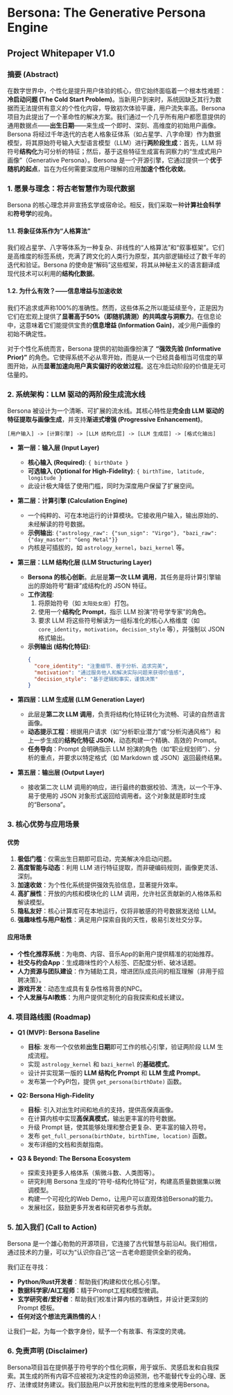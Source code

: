 # Bersona: The Generative Persona Engine
## Project Whitepaper V1.0

### **摘要 (Abstract)**

在数字世界中，个性化是提升用户体验的核心，但它始终面临着一个根本性难题：**冷启动问题 (The Cold Start Problem)**。当新用户到来时，系统因缺乏其行为数据而无法提供有意义的个性化内容，导致初次体验平庸，用户流失率高。Bersona 项目为此提出了一个革命性的解决方案。我们通过一个几乎所有用户都愿意提供的通用数据点——**出生日期**——来生成一个即时、深刻、高维度的初始用户画像。Bersona 将经过千年迭代的古老人格象征体系（如占星学、八字命理）作为数据模型，将其原始符号输入大型语言模型（LLM）进行**两阶段生成**：首先，LLM 将符号**结构化**为可分析的特征；然后，基于这些特征生成富有洞察力的“生成式用户画像”（Generative Persona）。Bersona 是一个开源引擎，它通过提供一个**优于随机的起点**，旨在为任何需要深度用户理解的应用**加速个性化收敛**。

### **1. 愿景与理念：将古老智慧作为现代数据**

Bersona 的核心理念并非宣扬玄学或宿命论。相反，我们采取一种**计算社会科学**和**符号学**的视角。

#### **1.1. 将象征体系作为“人格算法”**
我们视占星学、八字等体系为一种复杂、非线性的“人格算法”和“叙事框架”。它们是高维度的标签系统，充满了跨文化的人类行为原型，其内部逻辑经过了数千年的迭代和验证。Bersona 的使命是“解码”这些框架，将其从神秘主义的语言翻译成现代技术可以利用的**结构化数据**。

#### **1.2. 为什么有效？——信息增益与加速收敛**
我们不追求或声称100%的准确性。然而，这些体系之所以能延续至今，正是因为它们在宏观上提供了**显著高于50%（即随机猜测）的共鸣度与洞察力**。在信息论中，这意味着它们能提供宝贵的**信息增益 (Information Gain)**，减少用户画像的初始不确定性。

对于个性化系统而言，Bersona 提供的初始画像扮演了 **“强效先验 (Informative Prior)”** 的角色。它使得系统不必从零开始，而是从一个已经具备相当可信度的草图开始，从而**显著加速向用户真实偏好的收敛过程**。这在冷启动阶段的价值是无可估量的。

### **2. 系统架构：LLM 驱动的两阶段生成流水线**

Bersona 被设计为一个清晰、可扩展的流水线。其核心特性是**完全由 LLM 驱动的特征提取与画像生成**，并支持**渐进式增强 (Progressive Enhancement)**。

```
[用户输入] -> [计算引擎] -> [LLM 结构化层] -> [LLM 生成层] -> [格式化输出]
```

*   **第一层：输入层 (Input Layer)**
    *   **核心输入 (Required)**: `{ birthDate }`
    *   **可选输入 (Optional for High-Fidelity)**: `{ birthTime, latitude, longitude }`
    *   此设计极大降低了使用门槛，同时为深度用户保留了扩展空间。

*   **第二层：计算引擎 (Calculation Engine)**
    *   一个纯粹的、可在本地运行的计算模块。它接收用户输入，输出原始的、未经解读的符号数据。
    *   **示例输出**: `{"astrology_raw": {"sun_sign": "Virgo"}, "bazi_raw": {"day_master": "Geng Metal"}}`
    *   内核是可插拔的，如 `astrology_kernel`，`bazi_kernel` 等。

*   **第三层：LLM 结构化层 (LLM Structuring Layer)**
    *   **Bersona 的核心创新**。此层是**第一次 LLM 调用**，其任务是将计算引擎输出的原始符号“翻译”成结构化的 JSON 特征。
    *   **工作流程**:
        1.  将原始符号（如 `太阳处女座`）打包。
        2.  使用一个**结构化 Prompt**，指示 LLM 扮演“符号学专家”的角色。
        3.  要求 LLM 将这些符号解读为一组标准化的核心人格维度（如 `core_identity`，`motivation`，`decision_style` 等），并强制以 JSON 格式输出。
    *   **示例输出 (结构化特征)**:
        ```json
        {
          "core_identity": "注重细节、善于分析、追求完美",
          "motivation": "通过服务他人和解决实际问题来获得价值感",
          "decision_style": "基于逻辑和事实，谨慎决策"
        }
        ```

*   **第四层：LLM 生成层 (LLM Generation Layer)**
    *   此层是**第二次 LLM 调用**，负责将结构化特征转化为流畅、可读的自然语言画像。
    *   **动态提示工程**：根据用户请求（如“分析职业潜力”或“分析沟通风格”）和上一步生成的**结构化特征 JSON**，动态构建一个精确、高效的 Prompt。
    *   **任务导向**：Prompt 会明确指示 LLM 扮演的角色（如“职业规划师”）、分析的重点，并要求以特定格式（如 Markdown 或 JSON）返回最终结果。

*   **第五层：输出层 (Output Layer)**
    *   接收第二次 LLM 调用的响应，进行最终的数据校验、清洗，以一个干净、易于使用的 JSON 对象形式返回给调用者。这个对象就是即时生成的“Bersona”。

### **3. 核心优势与应用场景**

#### **优势**
1.  **极低门槛**：仅需出生日期即可启动，完美解决冷启动问题。
2.  **高度智能与动态**：利用 LLM 进行特征提取，而非硬编码规则，画像更灵活、深刻。
3.  **加速收敛**：为个性化系统提供强效先验信息，显著提升效率。
4.  **高扩展性**：开放的内核和模块化的 LLM 调用，允许社区贡献新的人格体系和解读模型。
5.  **隐私友好**：核心计算库可在本地运行，仅将非敏感的符号数据发送给 LLM。
6.  **强趣味性与用户粘性**：满足用户探索自我的天性，极易引发社交分享。

#### **应用场景**
*   **个性化推荐系统**：为电商、内容、音乐App的新用户提供精准的初始推荐。
*   **社交与约会App**：生成趣味性的个人标签、匹配度分析、破冰话题。
*   **人力资源与团队建设**：作为辅助工具，增进团队成员间的相互理解（非用于招聘决策）。
*   **游戏开发**：动态生成具有复杂性格背景的NPC。
*   **个人发展与AI教练**：为用户提供定制化的自我探索和成长建议。

### **4. 项目路线图 (Roadmap)**

*   **Q1 (MVP): Bersona Baseline**
    *   **目标**: 发布一个仅依赖**出生日期**即可工作的核心引擎，验证两阶段 LLM 生成流程。
    *   实现 `astrology_kernel` 和 `bazi_kernel` 的**基础模式**。
    *   设计并实现第一版的 **LLM 结构化 Prompt** 和 **LLM 生成 Prompt**。
    *   发布第一个PyPI包，提供 `get_persona(birthDate)` 函数。

*   **Q2: Bersona High-Fidelity**
    *   **目标**: 引入对出生时间和地点的支持，提供高保真画像。
    *   在计算内核中实现**高保真模式**，输出更丰富的符号数据。
    *   升级 Prompt 链，使其能够处理和整合更复杂、更丰富的输入符号。
    *   发布 `get_full_persona(birthDate, birthTime, location)` 函数。
    *   发布详细的文档和贡献指南。

*   **Q3 & Beyond: The Bersona Ecosystem**
    *   探索支持更多人格体系（紫微斗数、人类图等）。
    *   研究利用 Bersona 生成的“符号-结构化特征”对，构建高质量数据集以微调模型。
    *   构建一个可视化的Web Demo，让用户可以直观体验Bersona的能力。
    *   发展社区，鼓励更多开发者和研究者参与贡献。

### **5. 加入我们 (Call to Action)**

Bersona 是一个雄心勃勃的开源项目，它连接了古代智慧与前沿AI。我们相信，通过技术的力量，可以为“认识你自己”这一古老命题提供全新的视角。

我们正在寻找：
*   **Python/Rust开发者**：帮助我们构建和优化核心引擎。
*   **数据科学家/AI工程师**：精于Prompt工程和模型微调。
*   **玄学研究者/爱好者**：帮助我们校准计算内核的准确性，并设计更深刻的 Prompt 模板。
*   **任何对这个想法充满热情的人**！

让我们一起，为每一个数字身份，赋予一个有故事、有深度的灵魂。

### **6. 免责声明 (Disclaimer)**

Bersona项目旨在提供基于符号学的个性化洞察，用于娱乐、灵感启发和自我探索。其生成的所有内容不应被视为决定性的命运预测，也不能替代专业的心理、医疗、法律或财务建议。我们鼓励用户以开放和批判性的思维来使用Bersona。